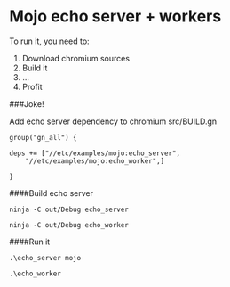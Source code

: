 # Mojo echo server + workers

To run it, you need to:

1. Download chromium sources
2. Build it
3. ...
4. Profit

###Joke!

Add echo server dependency to chromium src/BUILD.gn

`group("gn_all") {`

```
deps += ["//etc/examples/mojo:echo_server",
    "//etc/examples/mojo:echo_worker",]
```
`}`


####Build echo server

```
ninja -C out/Debug echo_server
```

```
ninja -C out/Debug echo_worker
```

####Run it

```
.\echo_server mojo
```

```
.\echo_worker
```